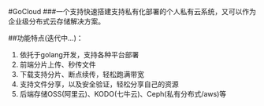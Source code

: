 #GoCloud 
###一个支持快速搭建支持私有化部署的个人私有云系统，又可以作为企业级分布式云存储解决方案。

##功能特点(迭代中...)：
1. 依托于golang开发，支持各种平台部署
2. 前端分片上传、秒传文件
3. 下载支持分片、断点续传，轻松跑满带宽
4. 支持文件分享，以及安全验证，轻松分享自己的资源
4. 后端存储OSS(阿里云)、KODO(七牛云)、Ceph(私有分布式/aws)等


